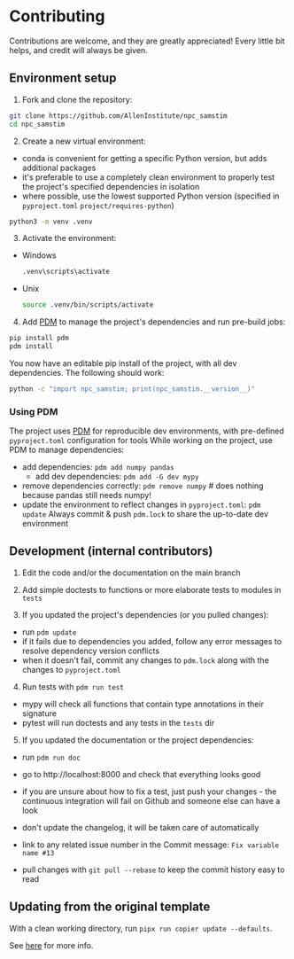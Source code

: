 # Contributing

Contributions are welcome, and they are greatly appreciated!
Every little bit helps, and credit will always be given.

## Environment setup

1. Fork and clone the repository:
```bash
git clone https://github.com/AllenInstitute/npc_samstim
cd npc_samstim
```

2. Create a new virtual environment:
- conda is convenient for getting a specific Python version, but adds additional packages
- it's preferable to use a completely clean environment to properly test the project's specified dependencies in isolation
- where possible, use the lowest supported Python version (specified in `pyproject.toml` `project/requires-python`) 
```bash
python3 -m venv .venv
```

3. Activate the environment:
- Windows
  ```bash
  .venv\scripts\activate
  ```

- Unix
  ```bash
  source .venv/bin/scripts/activate
  ```

4. Add [PDM](https://pdm.fming.dev) to manage the project's dependencies and run pre-build jobs:
```bash
pip install pdm
pdm install
```

You now have an editable pip install of the project, with all dev dependencies.
The following should work:
```bash
python -c "import npc_samstim; print(npc_samstim.__version__)"
```

### Using PDM

The project uses [PDM](https://pdm.fming.dev) for reproducible dev environments, with pre-defined `pyproject.toml` configuration for tools
While working on the project, use PDM to manage dependencies:
- add dependencies: `pdm add numpy pandas`
  - add dev dependencies: `pdm add -G dev mypy`
- remove dependencies correctly: `pdm remove numpy`   # does nothing because pandas still needs numpy!
- update the environment to reflect changes in `pyproject.toml`: `pdm update`
Always commit & push `pdm.lock` to share the up-to-date dev environment


## Development (internal contributors)

1. Edit the code and/or the documentation on the main branch

2. Add simple doctests to functions or more elaborate tests to modules in `tests`

3. If you updated the project's dependencies (or you pulled changes):
  - run `pdm update`
  - if it fails due to dependencies you added, follow any error messages to resolve dependency version conflicts
  - when it doesn't fail, commit any changes to `pdm.lock` along with the changes to `pyproject.toml`

4. Run tests with `pdm run test`
  - mypy will check all functions that contain type annotations in their signature
  - pytest will run doctests and any tests in the `tests` dir

5. If you updated the documentation or the project dependencies:
  - run `pdm run doc`
  - go to http://localhost:8000 and check that everything looks good
 
- if you are unsure about how to fix a test, just push your changes - the continuous integration will fail on Github and someone else can have a look

- don't update the changelog, it will be taken care of automatically

- link to any related issue number in the Commit message: `Fix variable name #13` 

- pull changes with `git pull --rebase` to keep the commit history easy to read

## Updating from the original template
With a clean working directory, run `pipx run copier update --defaults`.

See [here](https://github.com/AllenInstitute/copier-pdm-npc/blob/main/README.md)
for more info.
